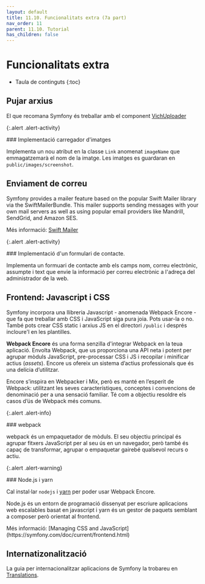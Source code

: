 ```yaml
---
layout: default
title: 11.10. Funcionalitats extra (7a part)
nav_order: 11
parent: 11.10. Tutorial
has_children: false 
---
```


# Funcionalitats extra

* Taula de continguts
{:toc}

## Pujar arxius

El que recomana Symfony és treballar amb el component [VichUploader](https://github.com/dustin10/VichUploaderBundle)

{:.alert .alert-activity}
<div markdown="1">
### Implementació carregador d'imatges

Implementa un nou atribut en la classe `Link` anomenat `imageName` que emmagatzemarà el nom de la imatge. Les imatges es guardaran en `public/images/screenshot`.
</div>

## Enviament de correu

Symfony provides a mailer feature based on the popular Swift Mailer library via the SwiftMailerBundle. This mailer supports sending messages with your own mail servers as well as using popular email providers like Mandrill, SendGrid, and Amazon SES.

Més informació: [Swift Mailer](https://symfony.com/doc/current/email.html)

{:.alert .alert-activity}
<div markdown="1">
### Implementació d'un formulari de contacte.

Implementa un formuari de contacte amb els camps nom, correu electrònic, assumpte i text que envie la informació per correu electrònic a l'adreça del administrador de la web.
</div>

## Frontend: Javascript i CSS

Symfony incorpora una llibreria Javascript - anomenada Webpack Encore - que fa que treballar amb CSS i JavaScript siga pura joia. Pots usar-la o no. També pots crear CSS static i arxius JS en el directori `/public` i després incloure'l en les plantilles.

**Webpack Encore** és una forma senzilla d'integrar Webpack en la teua aplicació. Envolta Webpack, que us proporciona una API neta i potent per agrupar mòduls JavaScript, pre-processar CSS i JS i recopilar i minificar actius (_assets_). Encore us ofereix un sistema d’actius professionals que és una delícia d’utilitzar.

Encore s’inspira en Webpacker i Mix, però es manté en l’esperit de Webpack: utilitzant les seves característiques, conceptes i convencions de denominació per a una sensació familiar. Té com a objectiu resoldre els casos d’ús de Webpack més comuns.

{:.alert .alert-info}
<div markdown="1">
### webpack

webpack és un empaquetador de mòduls. El seu objectiu principal és agrupar fitxers JavaScript per al seu ús en un navegador, però també és capaç de transformar, agrupar o empaquetar gairebé qualsevol recurs o actiu.
</div>

{:.alert .alert-warning}
<div markdown="1">
### Node.js i yarn

Cal instal·lar `nodejs` i [yarn](https://classic.yarnpkg.com/en/docs/install/#debian-stable) per poder usar Webpack Encore.

Node.js és un entorn de programació dissenyat per escriure aplicacions web escalables basat en javascript i yarn és un gestor de paquets semblant a composer però orientat al frontend.
</div>
Més informació: [Managing CSS and JavaScript](https://symfony.com/doc/current/frontend.html)

## Internatizonalització

La guia per internacionalitzar aplicacions de Symfony la trobareu en [Translations](https://symfony.com/doc/current/translation.html).
